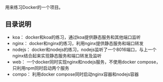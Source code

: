用来练习Docker的一个项目。

## 目录说明

- koa： docker和koa的练习，通过koa提供静态服务和其他端口监听
- nginx： docker和nginx的练习，利用nginx提供静态服务和端口转发
- nodejs： docker和nodejs的练习，nodejs监听了一个8016端口，与上一个nginx结合起来实现静态服务和端口转发及监听
- web： 一个docker同时实现nginx和nodejs服务，不使用docker compose，只利用npm同时启动两个服务
- compo： 利用docker compose同时启动nginx容器和nodejs容器
